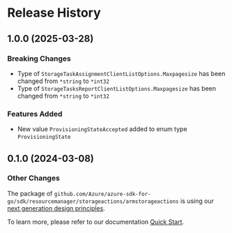 # Release History

## 1.0.0 (2025-03-28)
### Breaking Changes

- Type of `StorageTaskAssignmentClientListOptions.Maxpagesize` has been changed from `*string` to `*int32`
- Type of `StorageTasksReportClientListOptions.Maxpagesize` has been changed from `*string` to `*int32`

### Features Added

- New value `ProvisioningStateAccepted` added to enum type `ProvisioningState`


## 0.1.0 (2024-03-08)
### Other Changes

The package of `github.com/Azure/azure-sdk-for-go/sdk/resourcemanager/storageactions/armstorageactions` is using our [next generation design principles](https://azure.github.io/azure-sdk/general_introduction.html).

To learn more, please refer to our documentation [Quick Start](https://aka.ms/azsdk/go/mgmt).